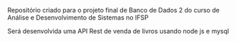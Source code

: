 Repositório criado para o projeto final de Banco de Dados 2 do curso de Análise e Desenvolvimento de Sistemas no IFSP

Será desenvolvida uma API Rest de venda de livros usando node js e mysql
